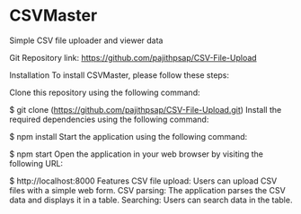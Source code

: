 # CSVMaster
Simple CSV file uploader and viewer data


Git Repository link: https://github.com/pajithpsap/CSV-File-Upload

Installation
To install CSVMaster, please follow these steps:

Clone this repository using the following command:

$ git clone (https://github.com/pajithpsap/CSV-File-Upload.git)
Install the required dependencies using the following command:

$ npm install 
Start the application using the following command:

$ npm start 
Open the application in your web browser by visiting the following URL:

$ http://localhost:8000 
Features
CSV file upload: Users can upload CSV files with a simple web form.
CSV parsing: The application parses the CSV data and displays it in a table.
Searching: Users can search data in the table.
